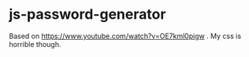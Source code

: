 # js-password-generator
Based on https://www.youtube.com/watch?v=OE7kml0pigw . My css is horrible though.
